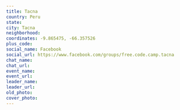 ```yaml
---
title: Tacna
country: Peru
state: 
city: Tacna
neighborhood: 
coordinates: -9.865475, -66.357526
plus_code:
social_name: Facebook
social_url: https://www.facebook.com/groups/free.code.camp.tacna
chat_name:
chat_url:
event_name:
event_url:
leader_name:
leader_url:
old_photo: 
cover_photo:
---
```

